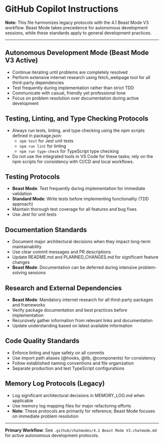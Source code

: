 # GitHub Copilot Instructions

**Note:** This file harmonizes legacy protocols with the 4.1 Beast Mode V3 workflow. Beast Mode takes precedence for autonomous development sessions, while these standards apply to general development practices.

---

## Autonomous Development Mode (Beast Mode V3 Active)
- Continue iterating until problems are completely resolved
- Perform extensive internet research using fetch_webpage tool for all third-party dependencies
- Test frequently during implementation rather than strict TDD
- Communicate with casual, friendly yet professional tone
- Focus on problem resolution over documentation during active development


## Testing, Linting, and Type Checking Protocols
- Always run tests, linting, and type checking using the npm scripts defined in package.json:
	- `npm test` for Jest unit tests
	- `npm run lint` for linting
	- `npm run type-check` for TypeScript type checking
- Do not use the integrated tools in VS Code for these tasks; rely on the npm scripts for consistency with CI/CD and local workflows.

## Testing Protocols
- **Beast Mode**: Test frequently during implementation for immediate validation
- **Standard Mode**: Write tests before implementing functionality (TDD approach)
- Maintain thorough test coverage for all features and bug fixes
- Use Jest for unit tests

## Documentation Standards
- Document major architectural decisions when they impact long-term maintainability
- Use clear commit messages and PR descriptions
- Update README.md and PLANNED_CHANGES.md for significant feature changes
- **Beast Mode**: Documentation can be deferred during intensive problem-solving sessions

## Research and External Dependencies
- **Beast Mode**: Mandatory internet research for all third-party packages and frameworks
- Verify package documentation and best practices before implementation
- Recursively gather information from relevant links and documentation
- Update understanding based on latest available information

## Code Quality Standards
- Enforce linting and type safety on all commits
- Use import path aliases (@hooks, @lib, @components) for consistency
- Follow established naming conventions and file organization
- Separate production and test TypeScript configurations

## Memory Log Protocols (Legacy)
- Log significant architectural decisions in MEMORY_LOG.md when applicable
- Use memory log mapping files for major refactoring efforts
- **Note**: These protocols are primarily for reference; Beast Mode focuses on immediate problem resolution

---

**Primary Workflow**: See `.github/chatmodes/4.1 Beast Mode V3.chatmode.md` for active autonomous development protocols.
